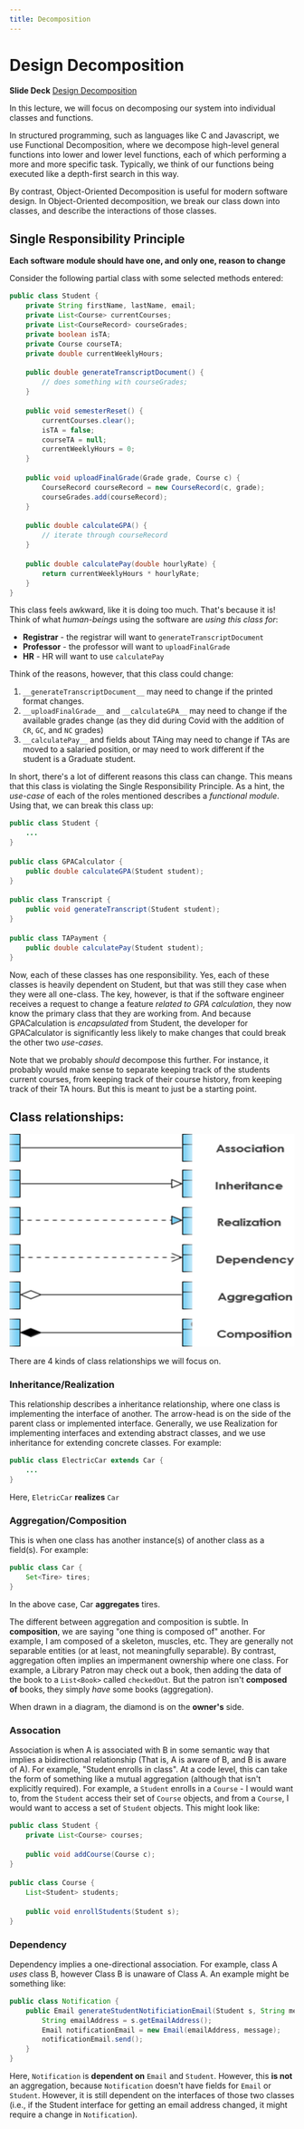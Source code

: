 ```yaml
---
title: Decomposition
---
```


# Design Decomposition

__Slide Deck__
[Design Decomposition](https://docs.google.com/presentation/d/1lctQhB-zKCbCSjNsSdN3aGvV2tsXfqJibiETjmuucXs/edit?usp=sharing)

In this lecture, we will focus on decomposing our system into individual classes and functions.

In structured programming, such as languages like C and Javascript, we use Functional Decomposition, where we decompose high-level general functions into lower and lower level functions, each of which performing a more and more specific task. Typically, we think of our functions being executed like a depth-first search in this way.

By contrast, Object-Oriented Decomposition is useful for modern software design. In Object-Oriented decomposition, we break our class down into classes, and describe the interactions of those classes.

## Single Responsibility Principle

__Each software module should have one, and only one, reason to change__

Consider the following partial class with some selected methods entered:

```java
public class Student {
    private String firstName, lastName, email;
    private List<Course> currentCourses;
    private List<CourseRecord> courseGrades;
    private boolean isTA;
    private Course courseTA;
    private double currentWeeklyHours;
    
    public double generateTranscriptDocument() {
        // does something with courseGrades;
    }
    
    public void semesterReset() {
        currentCourses.clear();
        isTA = false;
        courseTA = null;
        currentWeeklyHours = 0;
    }
    
    public void uploadFinalGrade(Grade grade, Course c) {
        CourseRecord courseRecord = new CourseRecord(c, grade);
        courseGrades.add(courseRecord);
    }
    
    public double calculateGPA() {
        // iterate through courseRecord
    }
    
    public double calculatePay(double hourlyRate) {
        return currentWeeklyHours * hourlyRate;
    }
}
```

This class feels awkward, like it is doing too much. That's because it is! Think of what *human-beings* using the software are *using this class for*:

- __Registrar__ - the registrar will want to `generateTranscriptDocument`
- __Professor__ - the professor will want to `uploadFinalGrade`
- __HR__ - HR will want to use `calculatePay`

Think of the reasons, however, that this class could change:

1) `__generateTranscriptDocument__` may need to change if the printed format changes.
2) `__uploadFinalGrade__` and `__calculateGPA__` may need to change if the available grades change (as they did during Covid with the addition of `CR`, `GC`, and `NC` grades)
3) `__calculatePay__` and fields about TAing may need to change if TAs are moved to a salaried position, or may need to work different if the student is a Graduate student.

In short, there's a lot of different reasons this class can change. This means that this class is violating the Single Responsibility Principle. As a hint, the *use-case* of each of the roles mentioned describes a *functional module*. Using that, we can break this class up:

```java
public class Student {
    ...
}

public class GPACalculator {
    public double calculateGPA(Student student);
}

public class Transcript {
    public void generateTranscript(Student student);
}

public class TAPayment {
    public double calculatePay(Student student);
}
```

Now, each of these classes has one responsibility. Yes, each of these classes is heavily dependent on Student, but that was still they case when they were all one-class. The key, however, is that if the software engineer receives a request to change a feature *related to GPA calculation*, they now know the primary class that they are working from. And because GPACalculation is *encapsulated* from Student, the developer for GPACalculator is significantly less likely to make changes that could break the other two *use-cases*.

Note that we probably *should* decompose this further. For instance, it probably would make sense to separate keeping track of the students current courses, from keeping track of their course history, from keeping track of their TA hours. But this is meant to just be a starting point.

## Class relationships:

![img.png](uml_class_relationships.png)

There are 4 kinds of class relationships we will focus on.

### Inheritance/Realization

This relationship describes a inheritance relationship, where one class is implementing the interface of another. The arrow-head is on the side of the parent class or implemented interface. Generally, we use Realization for implementing interfaces and extending abstract classes, and we use inheritance for extending concrete classes. For example:

```java
public class ElectricCar extends Car {
    ...
}
```

Here, `EletricCar` **realizes** `Car`

### Aggregation/Composition

This is when one class has another instance(s) of another class as a field(s). For example:

```java
public class Car {
    Set<Tire> tires;
}
```

In the above case, Car **aggregates** tires.

The different between aggregation and composition is subtle. In **composition**, we are saying "one thing is composed of" another. For example, I am composed of a skeleton, muscles, etc. They are generally not separable entities (or at least, not meaningfully separable). By contrast, aggregation often implies an impermanent ownership where one class. For example, a Library Patron may check out a book, then adding the data of the book to a `List<Book>` called `checkedOut`. But the patron isn't **composed of** books, they simply *have* some books (aggregation).

When drawn in a diagram, the diamond is on the **owner's** side.

### Assocation

Association is when A is associated with B in some semantic way that implies a bidirectional relationship (That is, A is aware of B, and B is aware of A). For example, "Student enrolls in class". At a code level, this can take the form of something like a mutual aggregation (although that isn't explicitly required). For example, a `Student` enrolls in a `Course` - I would want to, from the `Student` access their set of `Course` objects, and from a `Course`, I would want to access a set of `Student` objects. This might look like:

```java
public class Student {
    private List<Course> courses;
    
    public void addCourse(Course c);
}

public class Course {
    List<Student> students;
    
    public void enrollStudents(Student s);
}
```

### Dependency

Dependency implies a one-directional association. For example, class A *uses* class B, however Class B is unaware of Class A. An example might be something like:

```java
public class Notification {
    public Email generateStudentNotificiationEmail(Student s, String message) {
        String emailAddress = s.getEmailAddress();
        Email notificationEmail = new Email(emailAddress, message);
        notificationEmail.send();
    }
}
```

Here, `Notification` is **dependent on** `Email` and `Student`. However, this **is not** an aggregation, because `Notification` doesn't have fields for `Email` or `Student`. However, it is still dependent on the interfaces of those two classes (i.e., if the Student interface for getting an email address changed, it might require a change in `Notification`).
